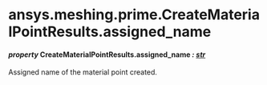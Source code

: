 # ansys.meshing.prime.CreateMaterialPointResults.assigned_name

#### *property* CreateMaterialPointResults.assigned_name *: [str](https://docs.python.org/3.11/library/stdtypes.html#str)*

Assigned name of the material point created.

<!-- !! processed by numpydoc !! -->
